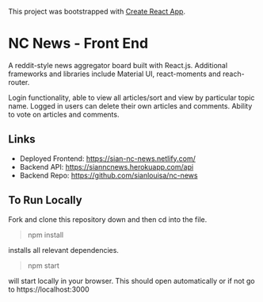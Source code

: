 This project was bootstrapped with [Create React App](https://github.com/facebook/create-react-app).

# NC News - Front End

A reddit-style news aggregator board built with React.js. Additional frameworks and libraries include Material UI, react-moments and reach-router.

Login functionality, able to view all articles/sort and view by particular topic name. Logged in users can delete their own articles and comments. Ability to vote on articles and comments.

## Links

- Deployed Frontend: https://sian-nc-news.netlify.com/
- Backend API: https://sianncnews.herokuapp.com/api
- Backend Repo: https://github.com/sianlouisa/nc-news

## To Run Locally

Fork and clone this repository down and then cd into the file.

> npm install

installs all relevant dependencies.

> npm start

will start locally in your browser. This should open automatically or if not go to https://localhost:3000
